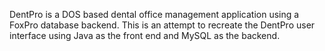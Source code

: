 DentPro is a DOS based dental office management application using a FoxPro database backend.  This is an attempt to recreate the DentPro user interface using Java as the front end and MySQL as the backend.